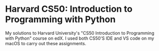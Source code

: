 # Harvard CS50: Introduction to Programming with Python
My solutions to Harvard University's "CS50 Introduction to Programming with Python" course on edX. I used both CS50'S IDE and VS code on my macOS to carry out these assignments.

